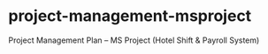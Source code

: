 # project-management-msproject
Project Management Plan – MS Project (Hotel Shift &amp; Payroll System)
